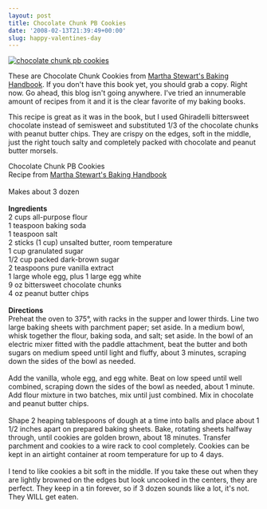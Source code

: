 ```yaml
---
layout: post
title: Chocolate Chunk PB Cookies
date: '2008-02-13T21:39:49+00:00'
slug: happy-valentines-day
---
```

<a href="http://www.flickr.com/photos/kstar810/2059821224/in/set-72157603817944040/"><img src="http://farm3.static.flickr.com/2373/2059821224_77668e6c34.jpg?v=0" alt="chocolate chunk pb cookies" /></a>

These are Chocolate Chunk Cookies from <a href="http://www.amazon.com/Martha-Stewarts-Baking-Handbook-Stewart/dp/0307236722/ref=pd_bbs_sr_1?ie=UTF8&amp;s=books&amp;qid=1203086749&amp;sr=1-1" title="Martha Stewart's Baking Handbook" target="_blank">Martha Stewart's Baking Handbook</a>. If you don't have this book yet, you should grab a copy. Right now. Go ahead, this blog isn't going anywhere. I've tried an innumerable amount of recipes from it and it is the clear favorite of my baking books. 

This recipe is great as it was in the book, but I used Ghiradelli bittersweet chocolate instead of semisweet and substituted 1/3 of the chocolate chunks with peanut butter chips. They are crispy on the edges, soft in the middle, just the right touch salty and completely packed with chocolate and peanut butter morsels.

<div class="recipe">
Chocolate Chunk PB Cookies<br>
Recipe from <a href="http://www.amazon.com/Martha-Stewarts-Baking-Handbook-Stewart/dp/0307236722/ref=pd_bbs_sr_1?ie=UTF8&s=books&qid=1203301712&sr=8-1">Martha Stewart's Baking Handbook</a><br>
<br>
Makes about 3 dozen<br>
<br>
<strong>Ingredients</strong><br>
2 cups all-purpose flour<br>
1 teaspoon baking soda<br>
1 teaspoon salt<br>
2 sticks (1 cup) unsalted butter, room temperature<br>
1 cup granulated sugar<br>
1/2 cup packed dark-brown sugar<br>
2 teaspoons pure vanilla extract<br>
1 large whole egg, plus 1 large egg white<br>
9 oz bittersweet chocolate chunks<br>
4 oz peanut butter chips<br>
<br>
<strong>Directions</strong><br>
Preheat the oven to 375&#176;, with racks in the supper and lower thirds. Line two large baking sheets with parchment paper; set aside. In a medium bowl, whisk together the flour, baking soda, and salt; set aside. In the bowl of an electric mixer fitted with the paddle attachment, beat the butter and both sugars on medium speed until light and fluffy, about 3 minutes, scraping down the sides of the bowl as needed.<br>
<br>
Add the vanilla, whole egg, and egg white. Beat on low speed until well combined, scraping down the sides of the bowl as needed, about 1 minute. Add flour mixture in two batches, mix until just combined. Mix in chocolate and peanut butter chips.<br>
<br>
Shape 2 heaping tablespoons of dough at a time into balls and place about 1 1/2 inches apart on prepared baking sheets. Bake, rotating sheets halfway through, until cookies are golden brown, about 18 minutes. Transfer parchment and cookies to a wire rack to cool completely. Cookies can be kept in an airtight container at room temperature for up to 4 days.<br>
<br>
I tend to like cookies a bit soft in the middle. If you take these out when they are lightly browned on the edges but look uncooked in the centers, they are perfect. They keep in a tin forever, so if 3 dozen sounds like a lot, it's not. They WILL get eaten. 
</div>
